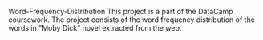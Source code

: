 Word-Frequency-Distribution
This project is a part of the DataCamp coursework.
The project consists of the word frequency distribution of the words in "Moby Dick" novel extracted from the web. 
